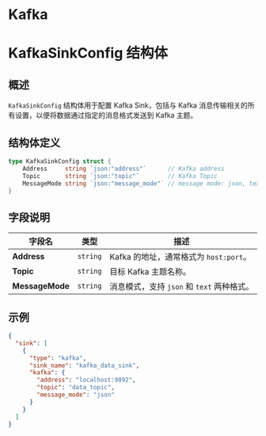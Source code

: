 Kafka
=======
# KafkaSinkConfig 结构体
## 概述
`KafkaSinkConfig` 结构体用于配置 Kafka Sink，包括与 Kafka 消息传输相关的所有设置，以便将数据通过指定的消息格式发送到 Kafka 主题。

## 结构体定义
```go
type KafkaSinkConfig struct {
	Address     string `json:"address"`      // Kafka address
	Topic       string `json:"topic"`        // Kafka Topic
	MessageMode string `json:"message_mode"` // message mode: json, text
}
```
## 字段说明

| 字段名             | 类型       | 描述                            |
|-----------------|----------|-------------------------------|
| **Address**     | `string` | Kafka 的地址，通常格式为 `host:port`。  |
| **Topic**       | `string` | 目标 Kafka 主题名称。                |
| **MessageMode** | `string` | 消息模式，支持 `json` 和 `text` 两种格式。 |

## 示例
```json
{
  "sink": [
    {
      "type": "kafka",
      "sink_name": "kafka_data_sink",
      "kafka": {
        "address": "localhost:9092",
        "topic": "data_topic",
        "message_mode": "json"
      }
    }
  ]
}

```
